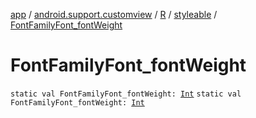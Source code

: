 [app](../../../index.md) / [android.support.customview](../../index.md) / [R](../index.md) / [styleable](index.md) / [FontFamilyFont_fontWeight](./-font-family-font_font-weight.md)

# FontFamilyFont_fontWeight

`static val FontFamilyFont_fontWeight: `[`Int`](https://kotlinlang.org/api/latest/jvm/stdlib/kotlin/-int/index.html)
`static val FontFamilyFont_fontWeight: `[`Int`](https://kotlinlang.org/api/latest/jvm/stdlib/kotlin/-int/index.html)